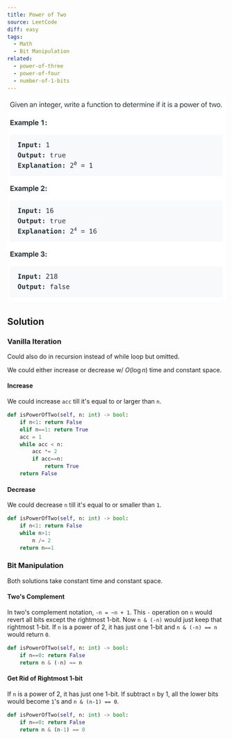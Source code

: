 ```yaml
---
title: Power of Two
source: LeetCode
diff: easy
tags:
  - Math
  - Bit Manipulation
related:
  - power-of-three
  - power-of-four
  - number-of-1-bits
---
```


<img class="medium-zoom" src="/algo/power-of-two.png" alt="https://leetcode.com/problems/power-of-two">

## Solution

### Vanilla Iteration

Could also do in recursion instead of while loop but omitted.

We could either increase or decrease w/ $O(\log n)$ time and constant space.

#### Increase

We could increase `acc` till it's equal to or larger than `n`.

```py
def isPowerOfTwo(self, n: int) -> bool:
    if n<1: return False
    elif n==1: return True
    acc = 1
    while acc < n:
        acc *= 2
        if acc==n:
            return True
    return False
```

#### Decrease

We could decrease `n` till it's equal to or smaller than `1`.

```py
def isPowerOfTwo(self, n: int) -> bool:
    if n<1: return False
    while n>1:
        n /= 2
    return n==1
```

### Bit Manipulation

Both solutions take constant time and constant space.

#### Two's Complement

In two's complement notation, `-n = ~n + 1`. This `-` operation on `n` would revert all bits except the rightmost 1-bit. Now `n & (-n)` would just keep that rightmost 1-bit. If `n` is a power of 2, it has just one 1-bit and `n & (-n) == n` would return `0`.

```py
def isPowerOfTwo(self, n: int) -> bool:
    if n==0: return False
    return n & (-n) == n
```

#### Get Rid of Rightmost 1-bit

If `n` is a power of 2, it has just one 1-bit. If subtract `n` by 1, all the lower bits would become `1`'s and `n & (n-1) == 0`.

```py
def isPowerOfTwo(self, n: int) -> bool:
    if n==0: return False
    return n & (n-1) == 0
```
